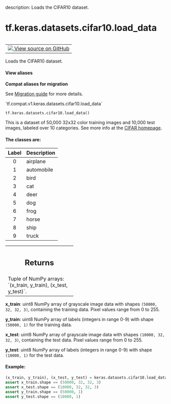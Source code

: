 description: Loads the CIFAR10 dataset.

<div itemscope itemtype="http://developers.google.com/ReferenceObject">
<meta itemprop="name" content="tf.keras.datasets.cifar10.load_data" />
<meta itemprop="path" content="Stable" />
</div>

# tf.keras.datasets.cifar10.load_data

<!-- Insert buttons and diff -->

<table class="tfo-notebook-buttons tfo-api nocontent" align="left">
<td>
  <a target="_blank" href="https://github.com/keras-team/keras/tree/v2.9.0/keras/datasets/cifar10.py#L27-L109">
    <img src="https://www.tensorflow.org/images/GitHub-Mark-32px.png" />
    View source on GitHub
  </a>
</td>
</table>



Loads the CIFAR10 dataset.

<section class="expandable">
  <h4 class="showalways">View aliases</h4>
  <p>
<b>Compat aliases for migration</b>
<p>See
<a href="https://www.tensorflow.org/guide/migrate">Migration guide</a> for
more details.</p>
<p>`tf.compat.v1.keras.datasets.cifar10.load_data`</p>
</p>
</section>

<pre class="devsite-click-to-copy prettyprint lang-py tfo-signature-link">
<code>tf.keras.datasets.cifar10.load_data()
</code></pre>



<!-- Placeholder for "Used in" -->

This is a dataset of 50,000 32x32 color training images and 10,000 test
images, labeled over 10 categories. See more info at the
[CIFAR homepage](https://www.cs.toronto.edu/~kriz/cifar.html).

#### The classes are:



| Label | Description |
|:-----:|-------------|
|   0   | airplane    |
|   1   | automobile  |
|   2   | bird        |
|   3   | cat         |
|   4   | deer        |
|   5   | dog         |
|   6   | frog        |
|   7   | horse       |
|   8   | ship        |
|   9   | truck       |

<!-- Tabular view -->
 <table class="responsive fixed orange">
<colgroup><col width="214px"><col></colgroup>
<tr><th colspan="2"><h2 class="add-link">Returns</h2></th></tr>
<tr class="alt">
<td colspan="2">
Tuple of NumPy arrays: `(x_train, y_train), (x_test, y_test)`.
</td>
</tr>

</table>


**x_train**: uint8 NumPy array of grayscale image data with shapes
  `(50000, 32, 32, 3)`, containing the training data. Pixel values range
  from 0 to 255.

**y_train**: uint8 NumPy array of labels (integers in range 0-9)
  with shape `(50000, 1)` for the training data.

**x_test**: uint8 NumPy array of grayscale image data with shapes
  `(10000, 32, 32, 3)`, containing the test data. Pixel values range
  from 0 to 255.

**y_test**: uint8 NumPy array of labels (integers in range 0-9)
  with shape `(10000, 1)` for the test data.

#### Example:



```python
(x_train, y_train), (x_test, y_test) = keras.datasets.cifar10.load_data()
assert x_train.shape == (50000, 32, 32, 3)
assert x_test.shape == (10000, 32, 32, 3)
assert y_train.shape == (50000, 1)
assert y_test.shape == (10000, 1)
```